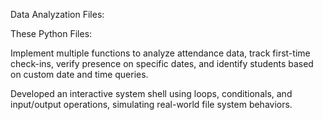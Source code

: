 Data Analyzation Files:


These Python Files:

  Implement multiple functions to analyze attendance data, track first-time check-ins, verify presence on specific dates, and identify students based on custom date and time queries. 
  
  Developed an interactive system shell using loops, conditionals, and input/output operations, simulating real-world file system behaviors.


